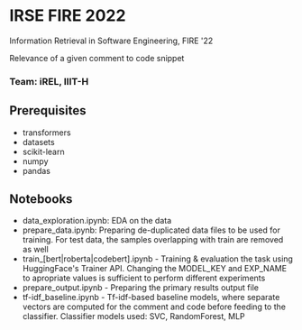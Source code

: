 # IRSE FIRE 2022

Information Retrieval in Software Engineering, FIRE '22

Relevance of a given comment to code snippet

### Team: iREL, IIIT-H

## Prerequisites
- transformers
- datasets
- scikit-learn
- numpy
- pandas

## Notebooks

- data_exploration.ipynb: EDA on the data
- prepare_data.ipynb: Preparing de-duplicated data files to be used for training. For test data, the samples overlapping with train are removed as well
- train_[bert|roberta|codebert].ipynb - Training & evaluation the task using HuggingFace's Trainer API. Changing the MODEL_KEY and EXP_NAME to apropriate values is sufficient to perform different experiments
- prepare_output.ipynb - Preparing the primary results output file
- tf-idf_baseline.ipynb - Tf-idf-based baseline models, where separate vectors are computed for the comment and code before feeding to the classifier. Classifier models used: SVC, RandomForest, MLP
